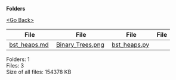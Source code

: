 **Folders**

[&lt;Go Back&gt;](../right.html)

  

<table><thead><tr class="header"><th><strong>File</strong></th><th><strong>File</strong></th><th><strong>File</strong></th><th><strong>File</strong></th></tr></thead><tbody><tr class="odd"><td><a href="bst_heaps.md">bst_heaps.md</a> </td><td><a href="Binary_Trees.png">Binary_Trees.png</a> </td><td><a href="bst_heaps.py">bst_heaps.py</a> </td><td></td></tr></tbody></table>

Folders: 1  
Files: 3  
Size of all files: 154378 KB

